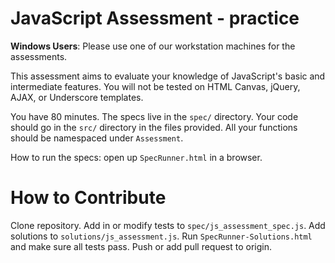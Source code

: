 # JavaScript Assessment - practice
**Windows Users**: Please use one of our workstation machines for the assessments.

This assessment aims to evaluate your knowledge of JavaScript's basic
and intermediate features. You will not be tested on HTML Canvas,
jQuery, AJAX, or Underscore templates.

You have 80 minutes. The specs live in the `spec/` directory. Your code
should go in the `src/` directory in the files provided. All your
functions should be namespaced under `Assessment`.

How to run the specs: open up `SpecRunner.html` in a browser.

# How to Contribute
Clone repository.
Add in or modify tests to `spec/js_assessment_spec.js`.
Add solutions to `solutions/js_assessment.js`.
Run `SpecRunner-Solutions.html` and make sure all tests pass.
Push or add pull request to origin.

